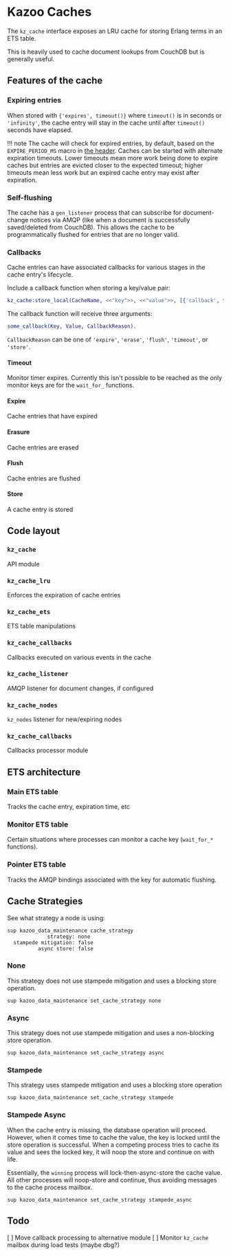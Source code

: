 # Kazoo Caches

The `kz_cache` interface exposes an LRU cache for storing Erlang terms in an ETS table.

This is heavily used to cache document lookups from CouchDB but is generally useful.

## Features of the cache

### Expiring entries

When stored with `{'expires', timeout()}` where `timeout()` is in seconds or `'infinity'`, the cache entry will stay in the cache until after `timeout()` seconds have elapsed.

!!! note
    The cache will check for expired entries, by default, based on the `EXPIRE_PERIOD_MS` macro in [the header](https://github.com/2600hz/kazoo/blob/master/core/kazoo_caches/src/kz_caches.hrl). Caches can be started with alternate expiration timeouts. Lower timeouts mean more work being done to expire caches but entries are evicted closer to the expected timeout; higher timeouts mean less work but an expired cache entry may exist after expiration.

### Self-flushing

The cache has a `gen_listener` process that can subscribe for document-change notices via AMQP (like when a document is successfully saved/deleted from CouchDB). This allows the cache to be programmatically flushed for entries that are no longer valid.

### Callbacks

Cache entries can have associated callbacks for various stages in the cache entry's lifecycle.

Include a callback function when storing a key/value pair:

```erlang
kz_cache:store_local(CacheName, <<"key">>, <<"value">>, [{'callback', fun some_callback/3}]).
```

The callback function will receive three arguments:

```erlang
some_callback(Key, Value, CallbackReason).
```

`CallbackReason` can be one of `'expire'`, `'erase'`, `'flush'`, `'timeout'`, or `'store'`.

#### Timeout

Monitor timer expires. Currently this isn't possible to be reached as the only monitor keys are for the `wait_for_` functions.

#### Expire

Cache entries that have expired

#### Erasure

Cache entries are erased

#### Flush

Cache entries are flushed

#### Store

A cache entry is stored

## Code layout

### `kz_cache`

API module

### `kz_cache_lru`

Enforces the expiration of cache entries

### `kz_cache_ets`

ETS table manipulations

### `kz_cache_callbacks`

Callbacks executed on various events in the cache

### `kz_cache_listener`

AMQP listener for document changes, if configured

### `kz_cache_nodes`

`kz_nodes` listener for new/expiring nodes

### `kz_cache_callbacks`

Callbacks processor module

## ETS architecture

### Main ETS table

Tracks the cache entry, expiration time, etc

### Monitor ETS table

Certain situations where processes can monitor a cache key (`wait_for_*` functions).

### Pointer ETS table

Tracks the AMQP bindings associated with the key for automatic flushing.

## Cache Strategies

See what strategy a node is using:

```shell
sup kazoo_data_maintenance cache_strategy
             strategy: none
  stampede mitigation: false
          async store: false
```

### None

This strategy does not use stampede mitigation and uses a blocking store operation.

```shell
sup kazoo_data_maintenance set_cache_strategy none
```

### Async

This strategy does not use stampede mitigation and uses a non-blocking store operation.

```shell
sup kazoo_data_maintenance set_cache_strategy async
```

### Stampede

This strategy uses stampede mitigation and uses a blocking store operation

```shell
sup kazoo_data_maintenance set_cache_strategy stampede
```

### Stampede Async

When the cache entry is missing, the database operation will proceed. However, when it comes time to cache the value, the key is locked until the store operation is successful. When a competing process tries to cache its value and sees the locked key, it will noop the store and continue on with life.

Essentially, the `winning` process will lock-then-async-store the cache value. All other processes will noop-store and continue, thus avoiding messages to the cache process mailbox.

```shell
sup kazoo_data_maintenance set_cache_strategy stampede_async
```

## Todo

[ ] Move callback processing to alternative module
[ ] Monitor `kz_cache` mailbox during load tests (maybe dbg?)
